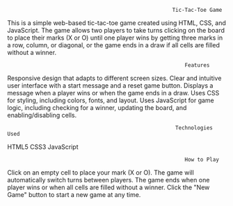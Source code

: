                                                          Tic-Tac-Toe Game
This is a simple web-based tic-tac-toe game created using HTML, CSS, and JavaScript. The game allows two players to take turns clicking on the board to place their marks (X or O) until one player wins by getting three marks in a row, column, or diagonal, or the game ends in a draw if all cells are filled without a winner.

                                                             Features
Responsive design that adapts to different screen sizes.
Clear and intuitive user interface with a start message and a reset game button.
Displays a message when a player wins or when the game ends in a draw.
Uses CSS for styling, including colors, fonts, and layout.
Uses JavaScript for game logic, including checking for a winner, updating the board, and enabling/disabling cells.

                                                          Technologies Used
HTML5
CSS3
JavaScript

                                                             How to Play
Click on an empty cell to place your mark (X or O).
The game will automatically switch turns between players.
The game ends when one player wins or when all cells are filled without a winner.
Click the "New Game" button to start a new game at any time.

